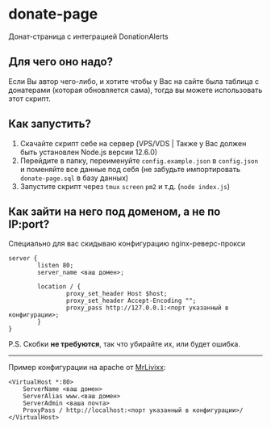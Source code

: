 # donate-page
Донат-страница с интеграцией DonationAlerts

## Для чего оно надо?
Если Вы автор чего-либо, и хотите чтобы у Вас на сайте была таблица с донатерами (которая обновляется сама), тогда вы можете использовать этот скрипт.

## Как запустить?
1. Скачайте скрипт себе на сервер (VPS/VDS | Также у Вас должен быть установлен Node.js версии 12.6.0)
2. Перейдите в папку, переименуйте `config.example.json` в `config.json` и поменяйте все данные под себя (не забудьте импортировать `donate-page.sql` в базу данных)
3. Запустите скрипт через `tmux` `screen` `pm2` и т.д. (`node index.js`)

## Как зайти на него под доменом, а не по IP:port?
Специально для вас скидываю конфигурацию nginx-реверс-прокси
```
server {
        listen 80;
        server_name <ваш домен>;

        location / {
                proxy_set_header Host $host;
                proxy_set_header Accept-Encoding "";
                proxy_pass http://127.0.0.1:<порт указанный в конфигурации>;
        }
}
```
P.S. Скобки **не требуются**, так что убирайте их, или будет ошибка.
<hr>Пример конфигурации на apache от <a href="https://mrlivixx.me/" target="_blank">MrLivixx</a>:

```
<VirtualHost *:80>
    ServerName <ваш домен>
    ServerAlias www.<ваш домен>
    ServerAdmin <ваша почта>
    ProxyPass / http://localhost:<порт указанный в конфигурации>/
</VirtualHost>
```
